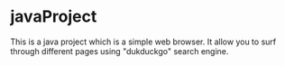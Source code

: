 # javaProject
This is a java project which is a simple web browser. It allow you to surf through different pages using "dukduckgo" search engine.
